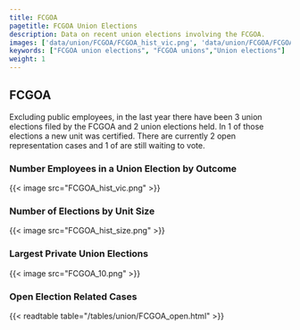 ```yaml
---
title: FCGOA
pagetitle: FCGOA Union Elections
description: Data on recent union elections involving the FCGOA.
images: ['data/union/FCGOA/FCGOA_hist_vic.png', 'data/union/FCGOA/FCGOA_hist_size.png', 'data/union/FCGOA/FCGOA_10.png']
keywords: ["FCGOA union elections", "FCGOA unions","Union elections"]
weight: 1
---
```

##  FCGOA

Excluding public employees, in the last year there have been 3 union elections filed by the FCGOA and 2 union elections held. In 1 of those elections a new unit was certified. There are currently 2 open representation cases and 1 of are still waiting to vote.

### Number Employees in a Union Election by Outcome
{{< image src="FCGOA_hist_vic.png" >}}

### Number of Elections by Unit Size
{{< image src="FCGOA_hist_size.png" >}}

### Largest Private Union Elections
{{< image src="FCGOA_10.png" >}}

### Open Election Related Cases
{{< readtable table="/tables/union/FCGOA_open.html" >}}


